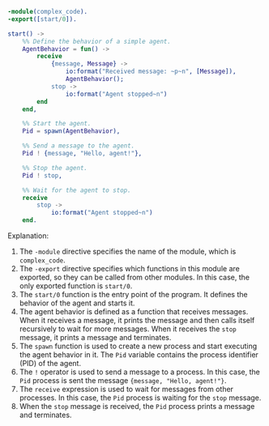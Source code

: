 ```erlang
-module(complex_code).
-export([start/0]).

start() ->
    %% Define the behavior of a simple agent.
    AgentBehavior = fun() ->
        receive
            {message, Message} ->
                io:format("Received message: ~p~n", [Message]),
                AgentBehavior();
            stop ->
                io:format("Agent stopped~n")
        end
    end,

    %% Start the agent.
    Pid = spawn(AgentBehavior),

    %% Send a message to the agent.
    Pid ! {message, "Hello, agent!"},

    %% Stop the agent.
    Pid ! stop,

    %% Wait for the agent to stop.
    receive
        stop ->
            io:format("Agent stopped~n")
    end.
```

Explanation:

1. The `-module` directive specifies the name of the module, which is `complex_code`.
2. The `-export` directive specifies which functions in this module are exported, so they can be called from other modules. In this case, the only exported function is `start/0`.
3. The `start/0` function is the entry point of the program. It defines the behavior of the agent and starts it.
4. The agent behavior is defined as a function that receives messages. When it receives a message, it prints the message and then calls itself recursively to wait for more messages. When it receives the `stop` message, it prints a message and terminates.
5. The `spawn` function is used to create a new process and start executing the agent behavior in it. The `Pid` variable contains the process identifier (PID) of the agent.
6. The `!` operator is used to send a message to a process. In this case, the `Pid` process is sent the message `{message, "Hello, agent!"}`.
7. The `receive` expression is used to wait for messages from other processes. In this case, the `Pid` process is waiting for the `stop` message.
8. When the `stop` message is received, the `Pid` process prints a message and terminates.